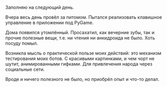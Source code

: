 Заполняю на следующий день.

Вчера весь день провёл за питомом. Пытался реализовать клавишное управление в приложении под PyGame.

Дома появился утомлённый. Просахатил, как вечерние зубы, так и прочие полезные вещи, т.е. ни чтения ни анкидроида не было. Хоть посуду помыл.

Возникла мысль о практической пользе моих действий: это механизм тестирования моих ботов. С красивыми картинками, и чем чорт не шутит, анимированными гифками. Для привлечения народа через социальные сети.

Вроде и ничего полезного не было, но приобрёл опыт и что-то делал.
